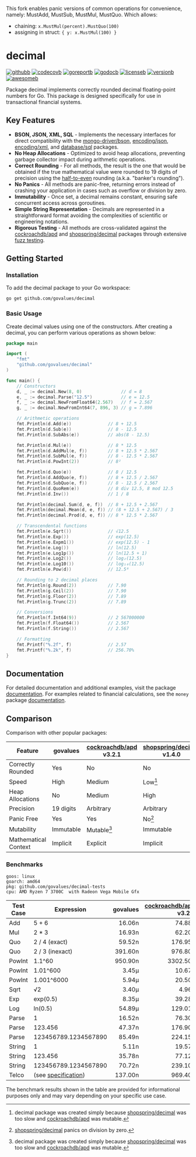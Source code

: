 This fork enables panic versions of common operations for convenience, namely: MustAdd, MustSub, MustMul, MustQuo. Which allows:

- chaining: `x.MustMul(percent).MustQuo(100)`
- assigning in struct: `{ y: x.MustMul(100) }`

# decimal

[![githubb]][github]
[![codecovb]][codecov]
[![goreportb]][goreport]
[![godocb]][godoc]
[![licenseb]][license]
[![versionb]][version]
[![awesomeb]][awesome]

Package decimal implements correctly rounded decimal floating-point numbers for Go.
This package is designed specifically for use in transactional financial systems.

## Key Features

- **BSON, JSON, XML, SQL** - Implements the necessary interfaces for direct compatibility
  with the [mongo-driver/bson], [encoding/json], [encoding/xml], and [database/sql] packages.
- **No Heap Allocations** - Optimized to avoid heap allocations,
  preventing garbage collector impact during arithmetic operations.
- **Correct Rounding** - For all methods, the result is the one that would
  be obtained if the true mathematical value were rounded to 19 digits of
  precision using the [half-to-even] rounding (a.k.a. "banker's rounding").
- **No Panics** - All methods are panic-free, returning errors instead of crashing
  your application in cases such as overflow or division by zero.
- **Immutability** - Once set, a decimal remains constant,
  ensuring safe concurrent access across goroutines.
- **Simple String Representation** - Decimals are represented in a straightforward
  format avoiding the complexities of scientific or engineering notations.
- **Rigorous Testing** - All methods are cross-validated against
  the [cockroachdb/apd] and [shopspring/decimal] packages through extensive [fuzz testing].

## Getting Started

### Installation

To add the decimal package to your Go workspace:

```bash
go get github.com/govalues/decimal
```

### Basic Usage

Create decimal values using one of the constructors.
After creating a decimal, you can perform various operations as shown below:

```go
package main

import (
    "fmt"
    "github.com/govalues/decimal"
)

func main() {
    // Constructors
    d, _ := decimal.New(8, 0)               // d = 8
    e, _ := decimal.Parse("12.5")           // e = 12.5
    f, _ := decimal.NewFromFloat64(2.567)   // f = 2.567
    g, _ := decimal.NewFromInt64(7, 896, 3) // g = 7.896

    // Arithmetic operations
    fmt.Println(d.Add(e))              // 8 + 12.5
    fmt.Println(d.Sub(e))              // 8 - 12.5
    fmt.Println(d.SubAbs(e))           // abs(8 - 12.5)

    fmt.Println(d.Mul(e))              // 8 * 12.5
    fmt.Println(d.AddMul(e, f))        // 8 + 12.5 * 2.567
    fmt.Println(d.SubMul(e, f))        // 8 - 12.5 * 2.567
    fmt.Println(d.PowInt(2))           // 8²

    fmt.Println(d.Quo(e))              // 8 / 12.5
    fmt.Println(d.AddQuo(e, f))        // 8 + 12.5 / 2.567
    fmt.Println(d.SubQuo(e, f))        // 8 - 12.5 / 2.567
    fmt.Println(d.QuoRem(e))           // 8 div 12.5, 8 mod 12.5
    fmt.Println(d.Inv())               // 1 / 8

    fmt.Println(decimal.Sum(d, e, f))  // 8 + 12.5 + 2.567
    fmt.Println(decimal.Mean(d, e, f)) // (8 + 12.5 + 2.567) / 3
    fmt.Println(decimal.Prod(d, e, f)) // 8 * 12.5 * 2.567

    // Transcendental functions
    fmt.Println(e.Sqrt())              // √12.5
    fmt.Println(e.Exp())               // exp(12.5)
    fmt.Println(e.Expm1())             // exp(12.5) - 1
    fmt.Println(e.Log())               // ln(12.5)
    fmt.Println(e.Log1p())             // ln(12.5 + 1)
    fmt.Println(e.Log2())              // log₂(12.5)
    fmt.Println(e.Log10())             // log₁₀(12.5)
    fmt.Println(e.Pow(d))              // 12.5⁸

    // Rounding to 2 decimal places
    fmt.Println(g.Round(2))            // 7.90
    fmt.Println(g.Ceil(2))             // 7.90
    fmt.Println(g.Floor(2))            // 7.89
    fmt.Println(g.Trunc(2))            // 7.89

    // Conversions
    fmt.Println(f.Int64(9))            // 2 567000000
    fmt.Println(f.Float64())           // 2.567
    fmt.Println(f.String())            // 2.567

    // Formatting
    fmt.Printf("%.2f", f)              // 2.57
    fmt.Printf("%.2k", f)              // 256.70%
}
```

## Documentation

For detailed documentation and additional examples, visit the package
[documentation](https://pkg.go.dev/github.com/govalues/decimal#section-documentation).
For examples related to financial calculations, see the `money` package
[documentation](https://pkg.go.dev/github.com/govalues/money#section-documentation).

## Comparison

Comparison with other popular packages:

| Feature              | govalues  | [cockroachdb/apd] v3.2.1 | [shopspring/decimal] v1.4.0 |
| -------------------- | --------- | ------------------------ | --------------------------- |
| Correctly Rounded    | Yes       | No                       | No                          |
| Speed                | High      | Medium                   | Low[^reason]                |
| Heap Allocations     | No        | Medium                   | High                        |
| Precision            | 19 digits | Arbitrary                | Arbitrary                   |
| Panic Free           | Yes       | Yes                      | No[^divzero]                |
| Mutability           | Immutable | Mutable[^reason]         | Immutable                   |
| Mathematical Context | Implicit  | Explicit                 | Implicit                    |

[^reason]: decimal package was created simply because [shopspring/decimal] was
too slow and [cockroachdb/apd] was mutable.

[^divzero]: [shopspring/decimal] panics on division by zero.

### Benchmarks

```text
goos: linux
goarch: amd64
pkg: github.com/govalues/decimal-tests
cpu: AMD Ryzen 7 3700C  with Radeon Vega Mobile Gfx 
```

| Test Case | Expression            | govalues | [cockroachdb/apd] v3.2.1 | [shopspring/decimal] v1.4.0 | govalues vs cockroachdb | govalues vs shopspring |
| --------- | --------------------- | -------: | -----------------------: | --------------------------: | ----------------------: | ---------------------: |
| Add       | 5 + 6                 |   16.06n |                   74.88n |                     140.90n |                +366.22% |               +777.33% |
| Mul       | 2 * 3                 |   16.93n |                   62.20n |                     146.00n |                +267.40% |               +762.37% |
| Quo       | 2 / 4 (exact)         |   59.52n |                  176.95n |                     657.40n |                +197.30% |              +1004.50% |
| Quo       | 2 / 3 (inexact)       |  391.60n |                  976.80n |                    2962.50n |                +149.39% |               +656.42% |
| PowInt    | 1.1^60                |  950.90n |                 3302.50n |                    4599.50n |                +247.32% |               +383.73% |
| PowInt    | 1.01^600              |    3.45µ |                   10.67µ |                      18.67µ |                +209.04% |               +440.89% |
| PowInt    | 1.001^6000            |    5.94µ |                   20.50µ |                     722.22µ |                +244.88% |             +12052.44% |
| Sqrt      | √2                    |    3.40µ |                    4.96µ |                    2101.86µ |                 +46.00% |             +61755.71% |
| Exp       | exp(0.5)              |    8.35µ |                   39.28µ |                      20.06µ |                +370.58% |               +140.32% |
| Log       | ln(0.5)               |   54.89µ |                  129.01µ |                     151.55µ |                +135.03% |               +176.10% |
| Parse     | 1                     |   16.52n |                   76.30n |                     136.55n |                +362.00% |               +726.82% |
| Parse     | 123.456               |   47.37n |                  176.90n |                     242.60n |                +273.44% |               +412.14% |
| Parse     | 123456789.1234567890  |   85.49n |                  224.15n |                     497.95n |                +162.19% |               +482.47% |
| String    | 1                     |    5.11n |                   19.57n |                     198.25n |                +283.21% |              +3783.07% |
| String    | 123.456               |   35.78n |                   77.12n |                     228.85n |                +115.52% |               +539.51% |
| String    | 123456789.1234567890  |   70.72n |                  239.10n |                     337.25n |                +238.12% |               +376.91% |
| Telco     | (see [specification]) |  137.00n |                  969.40n |                    3981.00n |                +607.33% |              +2804.78% |

The benchmark results shown in the table are provided for informational purposes only and may vary depending on your specific use case.

[codecov]: https://codecov.io/gh/govalues/decimal
[codecovb]: https://img.shields.io/codecov/c/github/govalues/decimal/main?color=brightcolor
[goreport]: https://goreportcard.com/report/github.com/govalues/decimal
[goreportb]: https://goreportcard.com/badge/github.com/govalues/decimal
[github]: https://github.com/govalues/decimal/actions/workflows/go.yml
[githubb]: https://img.shields.io/github/actions/workflow/status/govalues/decimal/go.yml
[godoc]: https://pkg.go.dev/github.com/govalues/decimal#section-documentation
[godocb]: https://img.shields.io/badge/go.dev-reference-blue
[version]: https://go.dev/dl
[versionb]: https://img.shields.io/github/go-mod/go-version/govalues/decimal?label=go
[license]: https://en.wikipedia.org/wiki/MIT_License
[licenseb]: https://img.shields.io/github/license/govalues/decimal?color=blue
[awesome]: https://github.com/avelino/awesome-go#financial
[awesomeb]: https://awesome.re/mentioned-badge.svg
[cockroachdb/apd]: https://pkg.go.dev/github.com/cockroachdb/apd
[shopspring/decimal]: https://pkg.go.dev/github.com/shopspring/decimal
[mongo-driver/bson]: https://pkg.go.dev/go.mongodb.org/mongo-driver/v2/bson#ValueUnmarshaler
[encoding/json]: https://pkg.go.dev/encoding/json#Unmarshaler
[encoding/xml]: https://pkg.go.dev/encoding#TextUnmarshaler
[database/sql]: https://pkg.go.dev/database/sql#Scanner
[specification]: https://speleotrove.com/decimal/telcoSpec.html
[fuzz testing]: https://github.com/govalues/decimal-tests
[half-to-even]: https://en.wikipedia.org/wiki/Rounding#Rounding_half_to_even
